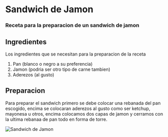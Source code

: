 # Sandwich de Jamon
### Receta para la preparacion de un sandwich de jamon
## Ingredientes
Los ingredientes que se necesitan para la preparacion de la receta
1. Pan (blanco o negro a su preferencia)
2. Jamon (podria ser otro tipo de carne tambien)
3. Aderezos (al gusto)

## Preparacion

Para preparar el sandwich primero se debe colocar una rebanada del pan escogido, encima se colocaran aderezos al gusto como ser ketchup, mayonesa u otros, encima colocamos dos capas de jamon y cerramos con la ultima rebanaa de pan todo en forma de torre.

![Sandwich de Jamon](https://storage.googleapis.com/fitia-api-bucket/media/images/recipe_images/1001256.jpg)